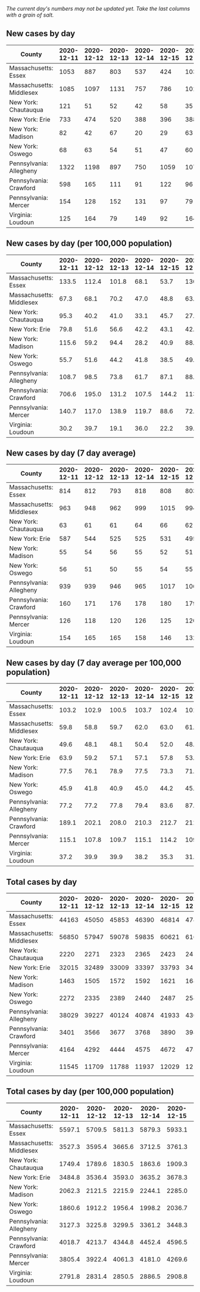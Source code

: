 _The current day's numbers may not be updated yet. Take the last columns with a grain of salt._
## New cases by day

| County | 2020-12-11 | 2020-12-12 | 2020-12-13 | 2020-12-14 | 2020-12-15 | 2020-12-16 | 2020-12-17 |
| --- | --- | --- | --- | --- | --- | --- | --- |
| Massachusetts: Essex | 1053 | 887 | 803 | 537 | 424 | 1032 | 923 |
| Massachusetts: Middlesex | 1085 | 1097 | 1131 | 757 | 786 | 1019 | 1081 |
| New York: Chautauqua | 121 | 51 | 52 | 42 | 58 | 35 | 38 |
| New York: Erie | 733 | 474 | 520 | 388 | 396 | 388 | 576 |
| New York: Madison | 82 | 42 | 67 | 20 | 29 | 63 | 40 |
| New York: Oswego | 68 | 63 | 54 | 51 | 47 | 60 | 51 |
| Pennsylvania: Allegheny | 1322 | 1198 | 897 | 750 | 1059 | 1074 | 850 |
| Pennsylvania: Crawford | 598 | 165 | 111 | 91 | 122 | 96 | 54 |
| Pennsylvania: Mercer | 154 | 128 | 152 | 131 | 97 | 79 | 83 |
| Virginia: Loudoun | 125 | 164 | 79 | 149 | 92 | 164 | 104 |

## New cases by day (per 100,000 population)

| County | 2020-12-11 | 2020-12-12 | 2020-12-13 | 2020-12-14 | 2020-12-15 | 2020-12-16 | 2020-12-17 |
| --- | --- | --- | --- | --- | --- | --- | --- |
| Massachusetts: Essex | 133.5 | 112.4 | 101.8 | 68.1 | 53.7 | 130.8 | 117.0 |
| Massachusetts: Middlesex | 67.3 | 68.1 | 70.2 | 47.0 | 48.8 | 63.2 | 67.1 |
| New York: Chautauqua | 95.3 | 40.2 | 41.0 | 33.1 | 45.7 | 27.6 | 29.9 |
| New York: Erie | 79.8 | 51.6 | 56.6 | 42.2 | 43.1 | 42.2 | 62.7 |
| New York: Madison | 115.6 | 59.2 | 94.4 | 28.2 | 40.9 | 88.8 | 56.4 |
| New York: Oswego | 55.7 | 51.6 | 44.2 | 41.8 | 38.5 | 49.1 | 41.8 |
| Pennsylvania: Allegheny | 108.7 | 98.5 | 73.8 | 61.7 | 87.1 | 88.3 | 69.9 |
| Pennsylvania: Crawford | 706.6 | 195.0 | 131.2 | 107.5 | 144.2 | 113.4 | 63.8 |
| Pennsylvania: Mercer | 140.7 | 117.0 | 138.9 | 119.7 | 88.6 | 72.2 | 75.9 |
| Virginia: Loudoun | 30.2 | 39.7 | 19.1 | 36.0 | 22.2 | 39.7 | 25.1 |

## New cases by day (7 day average)

| County | 2020-12-11 | 2020-12-12 | 2020-12-13 | 2020-12-14 | 2020-12-15 | 2020-12-16 | 2020-12-17 |
| --- | --- | --- | --- | --- | --- | --- | --- |
| Massachusetts: Essex | 814 | 812 | 793 | 818 | 808 | 803 | 808 |
| Massachusetts: Middlesex | 963 | 948 | 962 | 999 | 1015 | 994 | 994 |
| New York: Chautauqua | 63 | 61 | 61 | 64 | 66 | 62 | 57 |
| New York: Erie | 587 | 544 | 525 | 525 | 531 | 495 | 496 |
| New York: Madison | 55 | 54 | 56 | 55 | 52 | 51 | 49 |
| New York: Oswego | 56 | 51 | 50 | 55 | 54 | 55 | 56 |
| Pennsylvania: Allegheny | 939 | 939 | 946 | 965 | 1017 | 1067 | 1021 |
| Pennsylvania: Crawford | 160 | 171 | 176 | 178 | 180 | 179 | 177 |
| Pennsylvania: Mercer | 126 | 118 | 120 | 126 | 125 | 120 | 118 |
| Virginia: Loudoun | 154 | 165 | 165 | 158 | 146 | 132 | 125 |

## New cases by day (7 day average per 100,000 population)

| County | 2020-12-11 | 2020-12-12 | 2020-12-13 | 2020-12-14 | 2020-12-15 | 2020-12-16 | 2020-12-17 |
| --- | --- | --- | --- | --- | --- | --- | --- |
| Massachusetts: Essex | 103.2 | 102.9 | 100.5 | 103.7 | 102.4 | 101.8 | 102.4 |
| Massachusetts: Middlesex | 59.8 | 58.8 | 59.7 | 62.0 | 63.0 | 61.7 | 61.7 |
| New York: Chautauqua | 49.6 | 48.1 | 48.1 | 50.4 | 52.0 | 48.9 | 44.9 |
| New York: Erie | 63.9 | 59.2 | 57.1 | 57.1 | 57.8 | 53.9 | 54.0 |
| New York: Madison | 77.5 | 76.1 | 78.9 | 77.5 | 73.3 | 71.9 | 69.1 |
| New York: Oswego | 45.9 | 41.8 | 40.9 | 45.0 | 44.2 | 45.0 | 45.9 |
| Pennsylvania: Allegheny | 77.2 | 77.2 | 77.8 | 79.4 | 83.6 | 87.7 | 84.0 |
| Pennsylvania: Crawford | 189.1 | 202.1 | 208.0 | 210.3 | 212.7 | 211.5 | 209.1 |
| Pennsylvania: Mercer | 115.1 | 107.8 | 109.7 | 115.1 | 114.2 | 109.7 | 107.8 |
| Virginia: Loudoun | 37.2 | 39.9 | 39.9 | 38.2 | 35.3 | 31.9 | 30.2 |

## Total cases by day

| County | 2020-12-11 | 2020-12-12 | 2020-12-13 | 2020-12-14 | 2020-12-15 | 2020-12-16 | 2020-12-17 |
| --- | --- | --- | --- | --- | --- | --- | --- |
| Massachusetts: Essex | 44163 | 45050 | 45853 | 46390 | 46814 | 47846 | 48769 |
| Massachusetts: Middlesex | 56850 | 57947 | 59078 | 59835 | 60621 | 61640 | 62721 |
| New York: Chautauqua | 2220 | 2271 | 2323 | 2365 | 2423 | 2458 | 2496 |
| New York: Erie | 32015 | 32489 | 33009 | 33397 | 33793 | 34181 | 34757 |
| New York: Madison | 1463 | 1505 | 1572 | 1592 | 1621 | 1684 | 1724 |
| New York: Oswego | 2272 | 2335 | 2389 | 2440 | 2487 | 2547 | 2598 |
| Pennsylvania: Allegheny | 38029 | 39227 | 40124 | 40874 | 41933 | 43007 | 43857 |
| Pennsylvania: Crawford | 3401 | 3566 | 3677 | 3768 | 3890 | 3986 | 4040 |
| Pennsylvania: Mercer | 4164 | 4292 | 4444 | 4575 | 4672 | 4751 | 4834 |
| Virginia: Loudoun | 11545 | 11709 | 11788 | 11937 | 12029 | 12193 | 12297 |

## Total cases by day (per 100,000 population)

| County | 2020-12-11 | 2020-12-12 | 2020-12-13 | 2020-12-14 | 2020-12-15 | 2020-12-16 | 2020-12-17 |
| --- | --- | --- | --- | --- | --- | --- | --- |
| Massachusetts: Essex | 5597.1 | 5709.5 | 5811.3 | 5879.3 | 5933.1 | 6063.9 | 6180.8 |
| Massachusetts: Middlesex | 3527.3 | 3595.4 | 3665.6 | 3712.5 | 3761.3 | 3824.5 | 3891.6 |
| New York: Chautauqua | 1749.4 | 1789.6 | 1830.5 | 1863.6 | 1909.3 | 1936.9 | 1966.9 |
| New York: Erie | 3484.8 | 3536.4 | 3593.0 | 3635.2 | 3678.3 | 3720.6 | 3783.3 |
| New York: Madison | 2062.3 | 2121.5 | 2215.9 | 2244.1 | 2285.0 | 2373.8 | 2430.2 |
| New York: Oswego | 1860.6 | 1912.2 | 1956.4 | 1998.2 | 2036.7 | 2085.8 | 2127.6 |
| Pennsylvania: Allegheny | 3127.3 | 3225.8 | 3299.5 | 3361.2 | 3448.3 | 3536.6 | 3606.5 |
| Pennsylvania: Crawford | 4018.7 | 4213.7 | 4344.8 | 4452.4 | 4596.5 | 4710.0 | 4773.8 |
| Pennsylvania: Mercer | 3805.4 | 3922.4 | 4061.3 | 4181.0 | 4269.6 | 4341.8 | 4417.7 |
| Virginia: Loudoun | 2791.8 | 2831.4 | 2850.5 | 2886.5 | 2908.8 | 2948.5 | 2973.6 |

